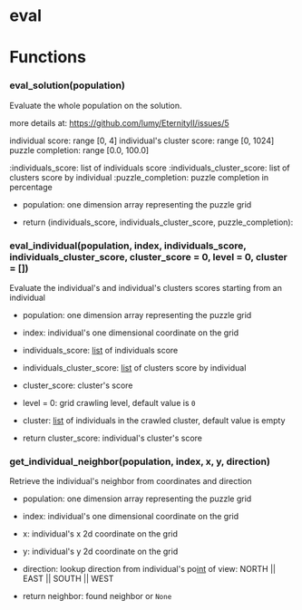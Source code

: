 # eval






# Functions


### eval_solution(population)

Evaluate the whole population on the solution.

more details at: https://github.com/lumy/EternityII/issues/5

individual score: range [0, 4]
individual's cluster score: range [0, 1024]
puzzle completion: range [0.0, 100.0]


  :individuals_score: list of individuals score
  :individuals_cluster_score: list of clusters score by individual
  :puzzle_completion: puzzle completion in percentage
- population: one dimension array representing the puzzle grid

- return (individuals_score, individuals_cluster_score, puzzle_completion):



### eval_individual(population, index, individuals_score, individuals_cluster_score, cluster_score = 0, level = 0, cluster = [])

Evaluate the individual's and individual's clusters scores starting from an individual


- population: one dimension array representing the puzzle grid
- index: individual's one dimensional coordinate on the grid
- individuals_score: [list](https://docs.python.org/2/tutorial/datastructures.html#more-on-lists) of individuals score
- individuals_cluster_score: [list](https://docs.python.org/2/tutorial/datastructures.html#more-on-lists) of clusters score by individual
- cluster_score: cluster's score
- level = 0: grid crawling level, default value is `0`
- cluster: [list](https://docs.python.org/2/tutorial/datastructures.html#more-on-lists) of individuals in the crawled cluster, default value is empty

- return cluster_score: individual's cluster's score



### get_individual_neighbor(population, index, x, y, direction)

Retrieve the individual's neighbor from coordinates and direction


- population: one dimension array representing the puzzle grid
- index: individual's one dimensional coordinate on the grid
- x: individual's x 2d coordinate on the grid
- y: individual's y 2d coordinate on the grid
- direction: lookup direction from individual's po[int](https://docs.python.org/2/library/stdtypes.html#numeric-types-int-[float](https://docs.python.org/2/library/stdtypes.html#numeric-types-int-float-long-complex)-long-complex) of view: NORTH || EAST || SOUTH || WEST

- return neighbor: found neighbor or `None`

